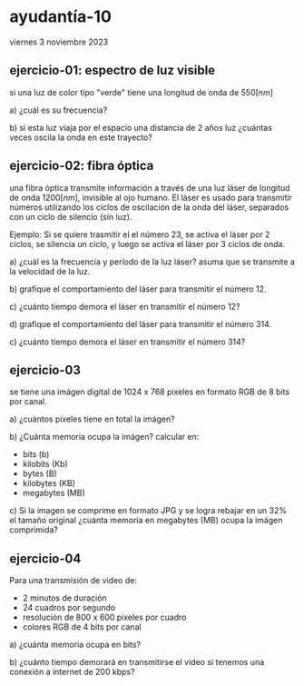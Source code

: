 # ayudantía-10

viernes 3 noviembre 2023

## ejercicio-01: espectro de luz visible 

si una luz de color tipo "verde" tiene una longitud de onda de $550[nm]$ 
 
a) ¿cuál es su frecuencia?

b) si esta luz viaja por el espacio una distancia de 2 años luz ¿cuántas veces oscila la onda en este trayecto?

## ejercicio-02: fibra óptica

una fibra óptica transmite información a través de una luz láser de longitud de onda $1200[nm]$, invisible al ojo humano. El láser es usado para transmitir números utilizando los cíclos de oscilación de la onda del láser, separados con un ciclo de silencio (sin luz).

Ejemplo: Si se quiere trasmitir el el número 23, se activa el láser por 2 ciclos, se silencia un ciclo, y luego se activa el láser por 3 ciclos de onda.

a) ¿cuál es la frecuencia y período de la luz láser? asuma que se transmite a la velocidad de la luz.

b) grafique el comportamiento del láser para transmitir el número 12.

c) ¿cuánto tiempo demora el láser en transmitir el número 12?

d) grafique el comportamiento del láser para transmitir el número 314.

c) ¿cuánto tiempo demora el láser en transmitir el número 314?

## ejercicio-03

se tiene una imágen digital de 1024 x 768 pixeles en formato RGB de 8 bits por canal.

a) ¿cuántos píxeles tiene en total la imágen?

b) ¿Cuánta memoria ocupa la imágen? calcular en:

- bits (b)
- kilobits (Kb)
- bytes (B)
- kilobytes (KB)
- megabytes (MB)

c) Si la imagen se comprime en formato JPG y se logra rebajar en un 32% el tamaño original ¿cuánta memoria en megabytes (MB) ocupa la imágen comprimida?

## ejercicio-04

Para una transmisión de video de:

- 2 minutos de duración
- 24 cuadros por segundo
- resolución de 800 x 600 pixeles por cuadro
- colores RGB de 4 bits por canal

a) ¿cuánta memoria ocupa en bits?

b) ¿cuánto tiempo demorará en transmitirse el video si tenemos una conexión a internet de 200 kbps?
